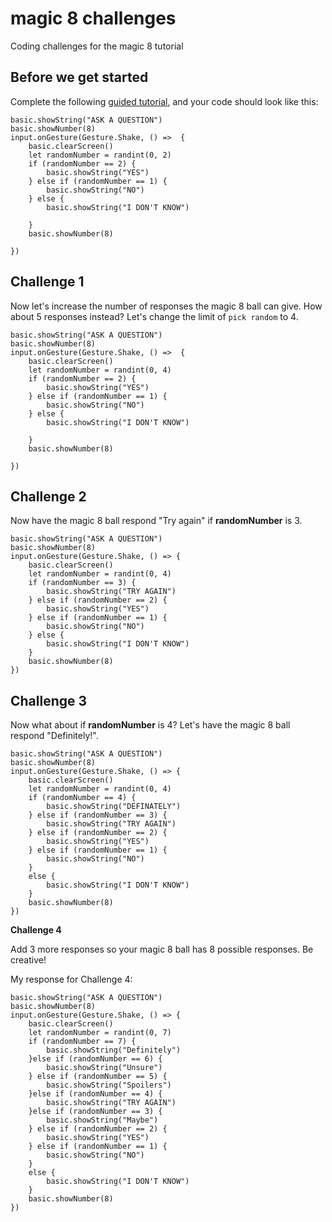 # magic 8 challenges

Coding challenges for the magic 8 tutorial

## Before we get started

Complete the following [guided tutorial](/lessons/magic-8/activity), and your code should look like this:

```blocks
basic.showString("ASK A QUESTION")
basic.showNumber(8)
input.onGesture(Gesture.Shake, () =>  {
    basic.clearScreen()
    let randomNumber = randint(0, 2)
    if (randomNumber == 2) {
        basic.showString("YES")
    } else if (randomNumber == 1) {
        basic.showString("NO")
    } else {
        basic.showString("I DON'T KNOW")

    }
    basic.showNumber(8)

})
```


## Challenge 1

Now let's increase the number of responses the magic 8 ball can give. How about 5 responses instead? Let's change the limit of `pick random` to  4.

```blocks
basic.showString("ASK A QUESTION")
basic.showNumber(8)
input.onGesture(Gesture.Shake, () =>  {
    basic.clearScreen()
    let randomNumber = randint(0, 4)
    if (randomNumber == 2) {
        basic.showString("YES")
    } else if (randomNumber == 1) {
        basic.showString("NO")
    } else {
        basic.showString("I DON'T KNOW")

    }
    basic.showNumber(8)

})
```

## Challenge 2

Now have the magic 8 ball respond "Try again" if **randomNumber** is 3.


```blocks
basic.showString("ASK A QUESTION")
basic.showNumber(8)
input.onGesture(Gesture.Shake, () => {
    basic.clearScreen()
    let randomNumber = randint(0, 4)
    if (randomNumber == 3) {
        basic.showString("TRY AGAIN")
    } else if (randomNumber == 2) {
        basic.showString("YES")
    } else if (randomNumber == 1) {
        basic.showString("NO")
    } else {
        basic.showString("I DON'T KNOW")
    }
    basic.showNumber(8)
})
```

## Challenge 3

Now what about if **randomNumber** is 4? Let's have the magic 8 ball respond "Definitely!".

```blocks
basic.showString("ASK A QUESTION")
basic.showNumber(8)
input.onGesture(Gesture.Shake, () => {
    basic.clearScreen()
    let randomNumber = randint(0, 4)
    if (randomNumber == 4) {
        basic.showString("DEFINATELY")
    } else if (randomNumber == 3) {
        basic.showString("TRY AGAIN")
    } else if (randomNumber == 2) {
        basic.showString("YES")
    } else if (randomNumber == 1) {
        basic.showString("NO")
    }
    else {
        basic.showString("I DON'T KNOW")
    }
    basic.showNumber(8)
})
```

**Challenge 4**

Add 3 more responses so your magic 8 ball has 8 possible responses. Be creative!


My response for Challenge 4:

```blocks
basic.showString("ASK A QUESTION")
basic.showNumber(8)
input.onGesture(Gesture.Shake, () => {
    basic.clearScreen()
    let randomNumber = randint(0, 7)
    if (randomNumber == 7) {
        basic.showString("Definitely")
    }else if (randomNumber == 6) {
        basic.showString("Unsure")
    } else if (randomNumber == 5) {
        basic.showString("Spoilers")
    }else if (randomNumber == 4) {
        basic.showString("TRY AGAIN")
    }else if (randomNumber == 3) {
        basic.showString("Maybe")
    } else if (randomNumber == 2) {
        basic.showString("YES")
    } else if (randomNumber == 1) {
        basic.showString("NO")
    }
    else {
        basic.showString("I DON'T KNOW")
    }
    basic.showNumber(8)
})
```


